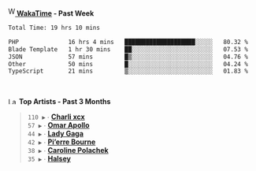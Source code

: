 <img src="https://github.com/dxnter/dxnter/assets/17434202/67b21fa4-d36d-46f9-9dec-f23d976b00ef" alt="WakaTime Logo" width="14" height="18"/><a href="https://wakatime.com/@dxnter" target="_blank"><strong> WakaTime</strong></a><strong> - Past Week</strong>

<!--START_SECTION:waka-->

```txt
Total Time: 19 hrs 10 mins

PHP              16 hrs 4 mins   ████████████████████░░░░░   80.32 %
Blade Template   1 hr 30 mins    ██░░░░░░░░░░░░░░░░░░░░░░░   07.53 %
JSON             57 mins         █▒░░░░░░░░░░░░░░░░░░░░░░░   04.76 %
Other            50 mins         █░░░░░░░░░░░░░░░░░░░░░░░░   04.24 %
TypeScript       21 mins         ▒░░░░░░░░░░░░░░░░░░░░░░░░   01.83 %
```

<!--END_SECTION:waka-->

<br/>

<!--START_LASTFM_ARTISTS:{"period": "3month", "rows": 6}-->
<a href="https://last.fm" target="_blank"><img src="https://user-images.githubusercontent.com/17434202/215290617-e793598d-d7c9-428f-9975-156db1ba89cc.svg" alt="Last.fm Logo" width="18" height="13"/></a> **Top Artists - Past 3 Months**

> `110 ▶️` ∙ **[Charli xcx](https://www.last.fm/music/Charli+xcx)**<br/>
> `57 ▶️` ∙ **[Omar Apollo](https://www.last.fm/music/Omar+Apollo)**<br/>
> `44 ▶️` ∙ **[Lady Gaga](https://www.last.fm/music/Lady+Gaga)**<br/>
> `42 ▶️` ∙ **[Pi’erre Bourne](https://www.last.fm/music/Pi%E2%80%99erre+Bourne)**<br/>
> `38 ▶️` ∙ **[Caroline Polachek](https://www.last.fm/music/Caroline+Polachek)**<br/>
> `35 ▶️` ∙ **[Halsey](https://www.last.fm/music/Halsey)**<br/>
<!--END_LASTFM_ARTISTS-->
